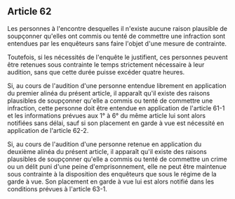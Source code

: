 Article 62
----
Les personnes à l'encontre desquelles il n'existe aucune raison plausible de
soupçonner qu'elles ont commis ou tenté de commettre une infraction sont
entendues par les enquêteurs sans faire l'objet d'une mesure de contrainte.

Toutefois, si les nécessités de l'enquête le justifient, ces personnes peuvent
être retenues sous contrainte le temps strictement nécessaire à leur audition,
sans que cette durée puisse excéder quatre heures.

Si, au cours de l'audition d'une personne entendue librement en application du
premier alinéa du présent article, il apparaît qu'il existe des raisons
plausibles de soupçonner qu'elle a commis ou tenté de commettre une infraction,
cette personne doit être entendue en application de l'article 61-1 et les
informations prévues aux 1° à 6° du même article lui sont alors notifiées sans
délai, sauf si son placement en garde à vue est nécessité en application de
l'article 62-2.

Si, au cours de l'audition d'une personne retenue en application du deuxième
alinéa du présent article, il apparaît qu'il existe des raisons plausibles de
soupçonner qu'elle a commis ou tenté de commettre un crime ou un délit puni
d'une peine d'emprisonnement, elle ne peut être maintenue sous contrainte à la
disposition des enquêteurs que sous le régime de la garde à vue. Son placement
en garde à vue lui est alors notifié dans les conditions prévues à l'article
63-1.
